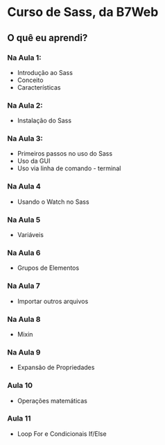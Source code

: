 # Curso de Sass, da B7Web

## O quê eu aprendi?

### Na Aula 1:

- Introdução ao Sass
- Conceito
- Características

### Na Aula 2:

- Instalação do Sass

### Na Aula 3:

- Primeiros passos no uso do Sass
- Uso da GUI
- Uso via linha de comando - terminal

### Na Aula 4

- Usando o Watch no Sass

### Na Aula 5

- Variáveis

### Na Aula 6

- Grupos de Elementos

### Na Aula 7

- Importar outros arquivos

### Na Aula 8

- Mixin

### Na Aula 9

- Expansão de Propriedades

### Aula 10

- Operações matemáticas

### Aula 11

- Loop For e Condicionais If/Else
